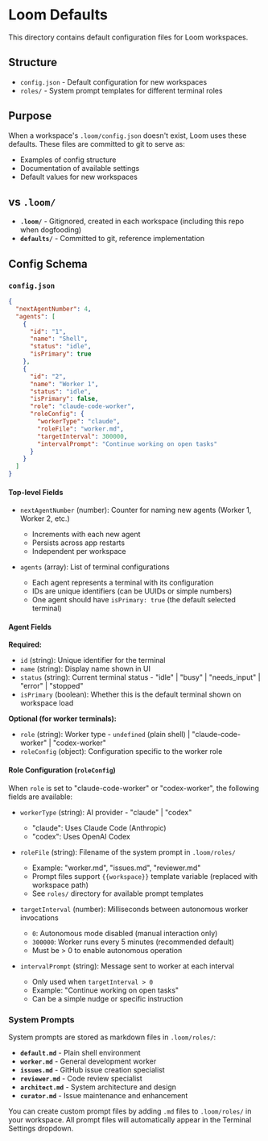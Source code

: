 # Loom Defaults

This directory contains default configuration files for Loom workspaces.

## Structure

- `config.json` - Default configuration for new workspaces
- `roles/` - System prompt templates for different terminal roles

## Purpose

When a workspace's `.loom/config.json` doesn't exist, Loom uses these defaults.
These files are committed to git to serve as:
- Examples of config structure
- Documentation of available settings
- Default values for new workspaces

## vs `.loom/`

- **`.loom/`** - Gitignored, created in each workspace (including this repo when dogfooding)
- **`defaults/`** - Committed to git, reference implementation

## Config Schema

### `config.json`

```json
{
  "nextAgentNumber": 4,
  "agents": [
    {
      "id": "1",
      "name": "Shell",
      "status": "idle",
      "isPrimary": true
    },
    {
      "id": "2",
      "name": "Worker 1",
      "status": "idle",
      "isPrimary": false,
      "role": "claude-code-worker",
      "roleConfig": {
        "workerType": "claude",
        "roleFile": "worker.md",
        "targetInterval": 300000,
        "intervalPrompt": "Continue working on open tasks"
      }
    }
  ]
}
```

#### Top-level Fields

- `nextAgentNumber` (number): Counter for naming new agents (Worker 1, Worker 2, etc.)
  - Increments with each new agent
  - Persists across app restarts
  - Independent per workspace

- `agents` (array): List of terminal configurations
  - Each agent represents a terminal with its configuration
  - IDs are unique identifiers (can be UUIDs or simple numbers)
  - One agent should have `isPrimary: true` (the default selected terminal)

#### Agent Fields

**Required:**
- `id` (string): Unique identifier for the terminal
- `name` (string): Display name shown in UI
- `status` (string): Current terminal status - "idle" | "busy" | "needs_input" | "error" | "stopped"
- `isPrimary` (boolean): Whether this is the default terminal shown on workspace load

**Optional (for worker terminals):**
- `role` (string): Worker type - `undefined` (plain shell) | "claude-code-worker" | "codex-worker"
- `roleConfig` (object): Configuration specific to the worker role

#### Role Configuration (`roleConfig`)

When `role` is set to "claude-code-worker" or "codex-worker", the following fields are available:

- `workerType` (string): AI provider - "claude" | "codex"
  - "claude": Uses Claude Code (Anthropic)
  - "codex": Uses OpenAI Codex

- `roleFile` (string): Filename of the system prompt in `.loom/roles/`
  - Example: "worker.md", "issues.md", "reviewer.md"
  - Prompt files support `{{workspace}}` template variable (replaced with workspace path)
  - See `roles/` directory for available prompt templates

- `targetInterval` (number): Milliseconds between autonomous worker invocations
  - `0`: Autonomous mode disabled (manual interaction only)
  - `300000`: Worker runs every 5 minutes (recommended default)
  - Must be > 0 to enable autonomous operation

- `intervalPrompt` (string): Message sent to worker at each interval
  - Only used when `targetInterval > 0`
  - Example: "Continue working on open tasks"
  - Can be a simple nudge or specific instruction

### System Prompts

System prompts are stored as markdown files in `.loom/roles/`:

- **`default.md`** - Plain shell environment
- **`worker.md`** - General development worker
- **`issues.md`** - GitHub issue creation specialist
- **`reviewer.md`** - Code review specialist
- **`architect.md`** - System architecture and design
- **`curator.md`** - Issue maintenance and enhancement

You can create custom prompt files by adding `.md` files to `.loom/roles/` in your workspace. All prompt files will automatically appear in the Terminal Settings dropdown.
